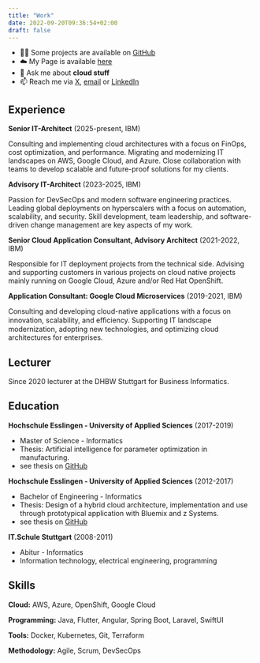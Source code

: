 ```yaml
---
title: "Work"
date: 2022-09-20T09:36:54+02:00
draft: false
---
```


- 👨‍💻 Some projects are available on [GitHub](https://github.com/Alienuser?tab=repositories)
- ☁️ My Page is available [here](https://larsprobst.dev)
- 💬 Ask me about ****cloud stuff****
- 📫 Reach me via [X](https://twitter.com/LarsHProbst), [email](mailto:lars@famprobst.de) or [LinkedIn](https://www.linkedin.com/in/larshprobst)

## Experience

**Senior IT-Architect** (2025-present, IBM)

Consulting and implementing cloud architectures with a focus on FinOps, cost optimization, and performance. Migrating and modernizing IT landscapes on AWS, Google Cloud, and Azure. Close collaboration with teams to develop scalable and future-proof solutions for my clients.

**Advisory IT-Architect** (2023-2025, IBM)

Passion for DevSecOps and modern software engineering practices. Leading global deployments on hyperscalers with a focus on automation, scalability, and security. Skill development, team leadership, and software-driven change management are key aspects of my work.

**Senior Cloud Application Consultant, Advisory Architect** (2021-2022, IBM)

Responsible for IT deployment projects from the technical side. Advising and supporting customers in various projects on cloud native projects mainly running on Google Cloud, Azure and/or Red Hat OpenShift.

**Application Consultant: Google Cloud Microservices** (2019-2021, IBM)

Consulting and developing cloud-native applications with a focus on innovation, scalability, and eﬃciency. Supporting IT landscape modernization, adopting new technologies, and optimizing cloud architectures for enterprises.

## Lecturer
Since 2020 lecturer at the DHBW Stuttgart for Business Informatics.

## Education

**Hochschule Esslingen - University of Applied Sciences** (2017-2019)
- Master of Science - Informatics
- Thesis: Artificial intelligence for parameter optimization in manufacturing.
- see thesis on [GitHub](https://github.com/Alienuser/Masterthesis)

**Hochschule Esslingen - University of Applied Sciences** (2012-2017)
- Bachelor of Engineering - Informatics
- Thesis: Design of a hybrid cloud architecture, implementation and use through prototypical application with Bluemix and z Systems.
- see thesis on [GitHub](https://github.com/Alienuser/Bachelorthesis)

**IT.Schule Stuttgart** (2008-2011)
- Abitur - Informatics
- Information technology, electrical engineering, programming

## Skills
**Cloud:** AWS, Azure, OpenShift, Google Cloud

**Programming:** Java, Flutter, Angular, Spring Boot, Laravel, SwiftUI

**Tools:** Docker, Kubernetes, Git, Terraform

**Methodology:** Agile, Scrum, DevSecOps


